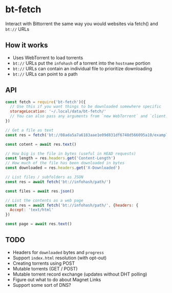 # bt-fetch
Interact with Bittorrent the same way you would websites via fetch() and `bt://` URLs

## How it works

- Uses WebTorrent to load torrents
- `bt://` URLs put the `infohash` of a torrent into the `hostname` portion
- `bt://` URLs can contain an individual file to prioritize downloading
- `bt://` URLs can point to a path

## API

```JavaScript
const fetch = require('bt-fetch')({
  // Use this if you want things to be downloaded somewhere specific
  storageLocation: '~/.local/data/bt-fetch/'
  // You can also pass any arguments from `new WebTorrent` and `client.add`
})

// Get a file as text
const res = fetch('bt://08ada5a7a6183aae1e09d831df6748d566095a10/example.html')

const cotent = await res.text()

// How big is the file in bytes (useful in HEAD requests)
const length = res.headers.get('Content-Length')
// How much of the file has been downloaded in bytes
const downloaded = res.headers.get('X-Downloaded')

// List files / subfolders as JSON
const res = await fetch('bt://infohash/path/')

const files = await res.json()

// List the contents as a web page
const res = await fetch('bt://infohash/path/', {headers: {
  Accept: 'text/html'
})

const page = await res.text()
```

## TODO

- Headers for `downloaded` bytes and `progress`
- Support `index.html` resolution (with opt-out)
- Creating torrents using POST
- Mutable torrents (GET / POST)
- Mutable torrent record exchange (updates without DHT polling)
- Figure out what to do about Magnet Links
- Support some sort of DNS?
